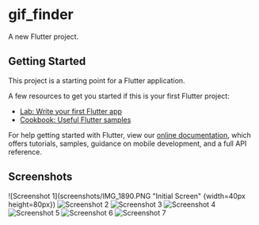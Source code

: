 # gif_finder

A new Flutter project.

## Getting Started

This project is a starting point for a Flutter application.

A few resources to get you started if this is your first Flutter project:

- [Lab: Write your first Flutter app](https://flutter.dev/docs/get-started/codelab)
- [Cookbook: Useful Flutter samples](https://flutter.dev/docs/cookbook)

For help getting started with Flutter, view our
[online documentation](https://flutter.dev/docs), which offers tutorials,
samples, guidance on mobile development, and a full API reference.

## Screenshots

![Screenshot 1](screenshots/IMG_1890.PNG "Initial Screen" {width=40px height=80px})
![Screenshot 2](screenshots/IMG_1891.PNG)
![Screenshot 3](screenshots/IMG_1892.PNG)
![Screenshot 4](screenshots/IMG_1893.PNG)
![Screenshot 5](screenshots/IMG_1894.PNG)
![Screenshot 6](screenshots/IMG_1895.PNG)
![Screenshot 7](screenshots/IMG_1896.PNG)